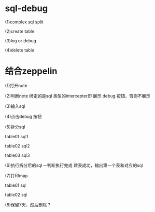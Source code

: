 # sql-debug

(1)complex sql split

(2)create table

(3)log or debug

(4)delete table



# 结合zeppelin

(1)打开note

(2)判断note 绑定的是sql 类型的intercepter即 展示 debug 按钮，否则不展示

(3)输入sql

(4)点击debug 按钮

(5)拆分sql

table01 sql1

table02 sql2

table03 sql3

(6)执行拆分后的sql --判断执行完成
建表成功，输出第一个表和对应的sql

(7)打印map

table01 sql

table02 sql

(8)保留7天，然后删除？
